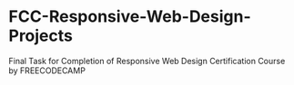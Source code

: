 # FCC-Responsive-Web-Design-Projects
Final Task for Completion of Responsive Web Design Certification Course by FREECODECAMP
